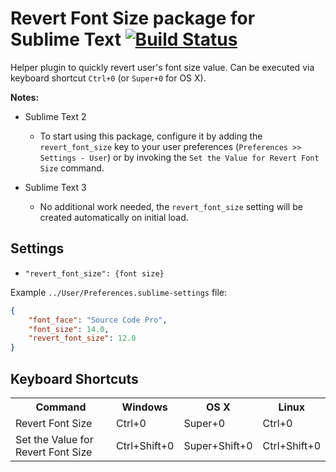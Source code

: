 # Revert Font Size package for Sublime Text [![Build Status](https://travis-ci.org/SublimeText/RevertFontSize.png?branch=master)](https://travis-ci.org/SublimeText/RevertFontSize)

Helper plugin to quickly revert user's font size value. Can be executed via keyboard shortcut `Ctrl+0` (or `Super+0` for OS X).

**Notes:**

- Sublime Text 2
  - To start using this package, configure it by adding the `revert_font_size` key to your user preferences (`Preferences >> Settings - User`) or by invoking the `Set the Value for Revert Font Size` command.

- Sublime Text 3
  - No additional work needed, the `revert_font_size` setting will be created automatically on initial load.

## Settings

- `"revert_font_size": {font size}`

Example `../User/Preferences.sublime-settings` file:
```json
{
    "font_face": "Source Code Pro",
    "font_size": 14.0,
    "revert_font_size": 12.0
}
```

## Keyboard Shortcuts

<table>
  <tr>
    <th>Command</th>
    <th>Windows</th>
    <th>OS X</th>
    <th>Linux</th>
  </tr>
  <tr>
    <td>Revert Font Size</td>
    <td>Ctrl+0</td>
    <td>Super+0</td>
    <td>Ctrl+0</td>
  </tr>
  <tr>
    <td>Set the Value for Revert Font Size</td>
    <td>Ctrl+Shift+0</td>
    <td>Super+Shift+0</td>
    <td>Ctrl+Shift+0</td>
  </tr>
</table>
